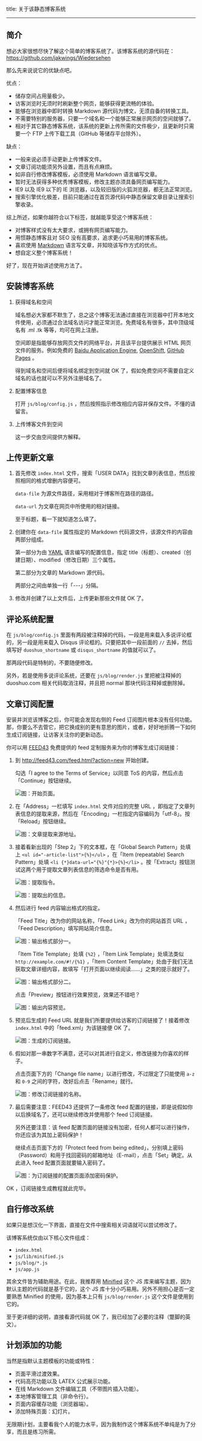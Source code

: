 title: 关于该静态博客系统

---

## 简介

想必大家很想尽快了解这个简单的博客系统了。该博客系统的源代码在：<https://github.com/jakwings/Wiedersehen>

那么先来说说它的优缺点吧。

优点：

*   储存空间占用量极少。
*   访客浏览时无须时时刷新整个网页，能够获得更流畅的体验。
*   能够在浏览器中即时转换 Markdown 源代码为博文，无须自备的转换工具。
*   不需要特别的服务器，只要一个域名和一个能够正常展示网页的空间就够了。
*   相对于其它静态博客系统，该系统的更新上传所需的文件极少，且更新时只需要一个 FTP 上传下载工具（GitHub 等储存平台除外）。

缺点：

*   一般来说必须手动更新上传博客文件。
*   文章订阅功能须另外设置，而且有点麻烦。
*   如非自行修改博客模板，必须使用 Markdown 语言编写文章。
*   暂时无法获得多种优秀博客模板，修改主题亦须具备网页编写能力。
*   IE9 以及 IE9 以下的 IE 浏览器，以及较旧版的火狐浏览器，都无法正常浏览。
*   搜索引擎优化极差，目前只能通过在首页源代码中静态保留文章目录让搜索引擎收录。

综上所述，如果你越符合以下标签，就越能享受这个博客系统：

*   对博客样式没有太大要求，或拥有网页编写能力。
*   用惯静态博客且对 SEO 没有高要求，追求更小巧易用的博客系统。
*   喜欢使用 [Markdown][] 语言写文章，并知晓该写作方式的优点。
*   想自定义整个博客系统！

[Markdown]: http://daringfireball.net/projects/markdown/dingus

好了，现在开始讲述使用方法了。


## 安装博客系统

1.  获得域名和空间

    域名想必大家都不默生了，总之这个博客无法通过直接在浏览器中打开本地文件使用，必须通过合法域名访问才能正常浏览。免费域名有很多，其中顶级域名有 .ml .tk 等等，均可在网上注册。

    空间即是指能够存放网页文件的网络平台，并且该平台提供展示 HTML 网页文件的服务。例如免费的 [Baidu Application Engine][BAE], [OpenShift][], [GitHub Pages][] 。

    得到域名和空间后便将域名绑定到空间就 OK 了，假如免费空间不需要自定义域名的话也就可以不另外注册域名了。

2.  配置博客信息

    打开 `js/blog/config.js` ，然后按照指示修改相应内容并保存文件。不懂的请留言。

3.  上传博客文件到空间

    这一步交由空间提供方解释。

[BAE]: http://developer.baidu.com/bae/ "百度云平台"
[OpenShift]: https://www.openshift.com "被和谐得简直成了一坨 Shit ……"
[GitHub Pages]: http://pages.github.com "GitHub 提供的项目文档托管服务"


## 上传更新文章

1.  首先修改 `index.html` 文件，搜索「USER DATA」找到文章列表信息，然后按照相同的格式增删内容便可。

    `data-file` 为源文件路径，采用相对于博客所在路径的路径。

    `data-url` 为文章在网页中所使用的相对链接。

    至于标题，看一下就知道怎么填了。

2.  创建你在 `data-file` 属性指定的 Markdown 代码源文件，该源文件的内容由两部分组成。

    第一部分为由 [YAML][] 语言编写的配置信息，指定 title（标题）、created（创建日期）、modified（修改日期）三个属性。

    第二部分为文章的 Markdown 源代码。

    两部分之间由单独一行「---」分隔。

3.  修改并创建了以上文件后，上传更新那些文件就 OK 了。

[YAML]: http://yaml.org


## 评论系统配置

在 `js/blog/config.js` 里面有两段被注释掉的代码，一段是用来载入多说评论框的，另一段是用来载入 Disqus 评论框的。只要把其中一段前面的 `//` 去掉，然后填写好 `duoshuo_shortname` 或 `disqus_shortname` 的值就可以了。

那两段代码是特制的，不要随便修改。

另外，若是使用多说评论系统，还要在 `js/blog/render.js` 里把被注释掉的 duoshuo.com 相关代码取消注释，并且把 normal 那块代码注释掉或删除掉。


## 文章订阅配置

安装并浏览该博客之后，你可能会发现右侧的 Feed 订阅图片根本没有任何功能。那，你要么不去管它，把它换成别的更有意思的图片，或者，好好地折腾一下如何生成订阅链接，让访客关注你的更新动态。

你可以用 [FEED43][] 免费提供的 feed 定制服务来为你的博客生成订阅链接：

1.  到 <http://feed43.com/feed.html?action=new> 开始创建。

    勾选「I agree to the Terms of Service」以同意 ToS 的内容，然后点击「Continue」按钮继续。

    ![图：开始页面。](data/images/feed01.png)

2.  在「Address」一栏填写 `index.html` 文件对应的完整 URL ，即指定了文章列表信息的提取来源，然后在「Encoding」一栏指定内容编码为「utf-8」。按「Reload」按钮继续。

    ![图：文章提取来源地址。](data/images/feed02.png)

3.  接着看新出现的「Step 2」下的文本框，在「Global Search Pattern」处填上 `<ul id="-article-list">{%}</ul>` ，在「Item (repeatable) Search Pattern」处填 `<li {*}data-url="{%}"{*}>{%}</li>` 。按「Extract」按钮测试这两个用于提取文章列表信息的筛选命令是否有用。

    ![图：提取指令。](data/images/feed03.png)

    ![图：提取出的信息。](data/images/feed04.png)

4.  然后进行 feed 内容输出格式的指定。

    「Feed Title」改为你的网站名称，「Feed Link」改为你的网站首页 URL ，「Feed Description」填写网站简介信息。

    ![图：输出格式部分一。](data/images/feed05.png)

    「Item Title Template」处填 `{%2}` ，「Item Link Template」处填法类似 `http://example.com/#!/{%1}` ，「Item Content Template」处由于我们无法获取文章详细内容，故填写「打开页面以继续阅读……」之类的提示就好了。

    ![图：输出格式部分二。](data/images/feed06.png)

    点击「Preview」按钮进行效果预览，效果还不错吧？

    ![图：输出内容预览。](data/images/feed07.png)

5.  预览后生成的 Feed URL 就是我们所要提供给访客的订阅链接了！接着修改 `index.html` 中的「feed.xml」为该链接便 OK 了。

    ![图：生成的订阅链接。](data/images/feed08.png)

6.  假如对那一串数字不满意，还可以对其进行自定义，修改链接为你喜欢的样子。

    点击页面下方的「Change file name」以进行修改，不过限定了只能使用 `a-z` 和 `0-9` 之间的字符，改好后点击「Rename」就行。

    ![图：修改订阅链接的名称。](data/images/feed09.png)

7.  最后需要注意：FEED43 还提供了一条修改 feed 配置的链接，即是说假如你以后换域名了，还可以继续修改并使用那个 feed 订阅链接。

    另外还要注意：该 feed 配置页面的链接没有加密，任何人都可以进行操作，你还应该为其加上密码保护！

    继续点击页面下方的「Protect feed from being edited」，分别填上密码（Password）和用于找回密码的邮箱地址（E-mail），点击「Set」确定。从此进入 feed 配置页面就要输入密码了。

    ![图：为订阅链接的配置页面添加密码保护。](data/images/feed10.png)

OK ，订阅链接生成教程就此完毕。

[FEED43]: http://feed43.com


## 自行修改系统

如果只是想汉化一下界面，直接在文件中搜索相关词语就可以尝试修改了。

该博客系统仅由以下核心文件组成：

*   `index.html`
*   `js/lib/minified.js`
*   `js/blog/*.js`
*   `js/app.js`

其余文件皆为辅助用途。在此，我推荐用 [Minified][] 这个 JS 库来编写主题，因为默认主题的代码就是基于它的，这个 JS 库十分小巧易用。另外不用担心是否一定要熟悉 Minified 的使用，因为基本上只有 `js/blog/render.js` 这个文件是使用到它的。

至于更详细的说明，直接看源代码就 OK 了，我已经加了必要的注释（蹩脚的英文）。

[Minified]: http://minifiedjs.com


## 计划添加的功能

当然是指默认主题模板的功能或特性：

*   页面平滑过渡效果。
*   代码高亮功能以及 LATEX 公式展示功能。
*   在线 Markdown 文件编辑工具（不带图片插入功能）。
*   本地博客管理工具（非命令行）。
*   页面内容缓存功能（浏览器端）。
*   添加特殊页面：幻灯片。

无限期计划，主要看我个人的能力水平，因为我制作这个博客系统不单纯是为了分享，而且是练习所需。
